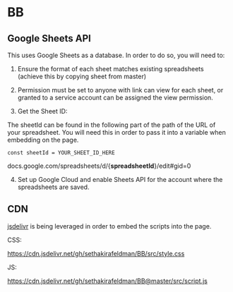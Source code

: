 # BB

## Google Sheets API

This uses Google Sheets as a database. In order to do so, you will need to:

1. Ensure the format of each sheet matches existing spreadsheets (achieve this by copying sheet from master)

2. Permission must be set to anyone with link can view for each sheet, or granted to a service account can be assigned the view permission.

3. Get the Sheet ID:

The sheetId can be found in the following part of the path of the URL of your spreadsheet. You will need this in order to pass it into a variable when embedding on the page.

`const sheetId = YOUR_SHEET_ID_HERE`

docs.google.com/spreadsheets/d/{**spreadsheetId**}/edit#gid=0

4. Set up Google Cloud and enable Sheets API for the account where the spreadsheets are saved.

## CDN 

[jsdelivr](https://www.jsdelivr.com/) is being leveraged in order to embed the scripts into the page. 

CSS:

https://cdn.jsdelivr.net/gh/sethakirafeldman/BB/src/style.css

JS:

https://cdn.jsdelivr.net/gh/sethakirafeldman/BB@master/src/script.js


